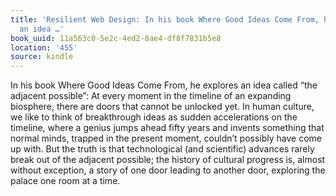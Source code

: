 ```yaml
---
title: 'Resilient Web Design: In his book Where Good Ideas Come From, he explores
  an idea …'
book_uuid: 11a563c0-5e2c-4ed2-8ae4-df8f7831b5e8
location: '455'
source: kindle
---
```


In his book Where Good Ideas Come From, he explores an idea called “the adjacent possible”: At every moment in the timeline of an expanding biosphere, there are doors that cannot be unlocked yet. In human culture, we like to think of breakthrough ideas as sudden accelerations on the timeline, where a genius jumps ahead fifty years and invents something that normal minds, trapped in the present moment, couldn’t possibly have come up with. But the truth is that technological (and scientific) advances rarely break out of the adjacent possible; the history of cultural progress is, almost without exception, a story of one door leading to another door, exploring the palace one room at a time.